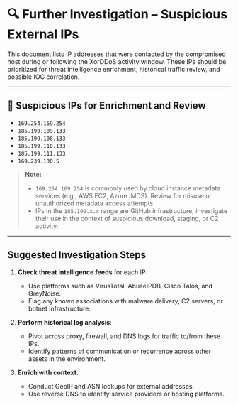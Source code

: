 # 🔍 Further Investigation – Suspicious External IPs

This document lists IP addresses that were contacted by the compromised host during or following the XorDDoS activity window. These IPs should be prioritized for threat intelligence enrichment, historical traffic review, and possible IOC correlation.

---

## 📌 Suspicious IPs for Enrichment and Review

- `169.254.169.254`
- `185.199.109.133`
- `185.199.108.133`
- `185.199.110.133`
- `185.199.111.133`
- `169.239.130.5`

> **Note:**  
> - `169.254.169.254` is commonly used by cloud instance metadata services (e.g., AWS EC2, Azure IMDS). Review for misuse or unauthorized metadata access attempts.  
> - IPs in the `185.199.x.x` range are GitHub infrastructure; investigate their use in the context of suspicious download, staging, or C2 activity.

---

## Suggested Investigation Steps

1. **Check threat intelligence feeds** for each IP:
   - Use platforms such as VirusTotal, AbuseIPDB, Cisco Talos, and GreyNoise.
   - Flag any known associations with malware delivery, C2 servers, or botnet infrastructure.

2. **Perform historical log analysis**:
   - Pivot across proxy, firewall, and DNS logs for traffic to/from these IPs.
   - Identify patterns of communication or recurrence across other assets in the environment.

3. **Enrich with context**:
   - Conduct GeoIP and ASN lookups for external addresses.
   - Use reverse DNS to identify service providers or hosting platforms.
